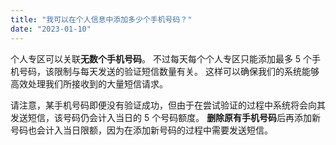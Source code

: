 ```yaml
---
title: "我可以在个人信息中添加多少个手机号码？"
date: "2023-01-10"
---
```


个人专区可以关联**无数个手机号码**。 不过每天每个个人专区只能添加最多 5 个手机号码，该限制与每天发送的验证短信数量有关。 这样可以确保我们的系统能够高效处理我们所接收到的大量短信请求。

请注意，某手机号码即便没有验证成功，但由于在尝试验证的过程中系统将会向其发送短信，该号码仍会计入当日的 5 个号码额度。 **删除原有手机号码**后再添加新号码也会计入当日限额，因为在添加新号码的过程中需要发送短信。
